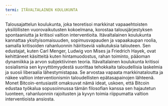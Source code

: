 ```yaml
---
termi: ITÄVALTALAINEN KOULUKUNTA
---
```


Talousajattelun koulukunta, joka teoretisoi markkinat vapaaehtoisten yksilöllisten vuorovaikutusten kokoelmana, korostaa talousjärjestyksen spontaaniutta ja kritisoi valtion interventioita. Itävaltalainen koulukunta kannattaa yksityisomaisuuden, sopimusvapauden ja vapaakaupan roolia, samalla kritisoiden rahanluonnin häiritseviä vaikutuksia talouteen. Sen edustajat, kuten Carl Menger, Ludwig von Mises ja Friedrich Hayek, ovat kehittäneet käsitteitä kuten hintamuodostus, rahan toiminto, pääoman dynamiikka ja arvon subjektiivinen teoria. Itävaltalainen koulukunta kritisoi sosialismia sen kyvyttömyydestä suorittaa tehokkaita taloudellisia laskelmia ja suosii liberaalia lähestymistapaa. Se arvostaa vapaata markkinataloutta ja näkee valtion interventionismin taloudellisten epätasapainojen lähteenä. Monet Bitcoin-entusiastit omaksuvat nämä ideat, uskoen, että Bitcoin edustaa työkalua sopusoinnussa tämän filosofian kanssa sen hajautetun luonteen, rahanluonnin rajoitusten ja kyvyn toimia riippumatta valtion interventioista ansiosta.